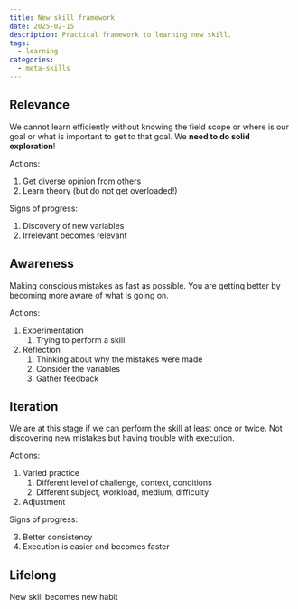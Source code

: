 ```yaml
---
title: New skill framework
date: 2025-02-15
description: Practical framework to learning new skill.
tags:
  - learning
categories:
  - meta-skills
---
```


## Relevance

We cannot learn efficiently without knowing the field scope or where is our goal
or what is important to get to that goal. We **need to do solid exploration**!

Actions:

1. Get diverse opinion from others
2. Learn theory (but do not get overloaded!)

Signs of progress:

1. Discovery of new variables
2. Irrelevant becomes relevant

## Awareness

Making conscious mistakes as fast as possible. You are getting better by becoming 
more aware of what is going on.

Actions:

1. Experimentation
	1. Trying to perform a skill
2. Reflection
	1. Thinking about why the mistakes were made
	2. Consider the variables
	3. Gather feedback

## Iteration

We are at this stage if we can perform the skill at least once or twice. Not
discovering new mistakes but having trouble with execution.

Actions:

1. Varied practice
	1. Different level of challenge, context, conditions
	2. Different subject, workload, medium, difficulty 
2. Adjustment

Signs of progress:

3. Better consistency
4. Execution is easier and becomes faster

## Lifelong

New skill becomes new habit
